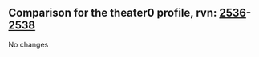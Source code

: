 ## Comparison for the theater0 profile, rvn: [2536](https://github.com/PRO100KatYT/FortniteProfileRevisions/tree/main/profiles/theater0/2536%20theater0.json)-[2538](https://github.com/PRO100KatYT/FortniteProfileRevisions/tree/main/profiles/theater0/2538%20theater0.json)

No changes

